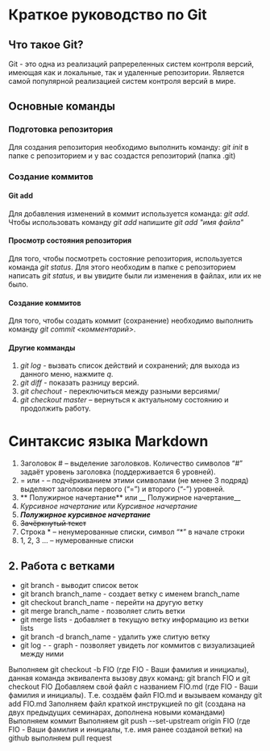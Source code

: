 # Краткое руководство по Git

## Что такое Git?
Git - это одна из реализаций рапререленных систем контроля версий, имеющая как и локальные, так и удаленные репозитории. Является самой популярной реализацией систем контроля версий в мире. 

## Основные команды

### Подготовка репозитория
Для создания репозитория необходимо выполнить команду: *git init* в папке с репозиторием и у вас создастся репозиторий (папка .git)
### Создание коммитов

#### Git add
Для добавления изменений в коммит используется команда: *git add*. Чтобы использовать команду *git add* напишите *git add "имя файла"*

#### Просмотр состояния репозитория
Для того, чтобы посмотреть состояние репозитория, используется команда *git status*. Для этого необходим в папке с репозиторием написать *git status*, и вы увидите были ли изменения в файлах, или их не было.

#### Создание коммитов
Для того, чтобы создать коммит (сохранение) необходимо выполнить команду *git commit <комментарий>*.

#### Другие комманды
1. *git log* - вызвать список действий и сохранений; для выхода из данного меню, нажмите *q*.
2. *git diff* - показать разницу версий.
3. *git chechout* - переключиться между разными версиями/
4. *git checkout master* – вернуться к актуальному состоянию и продолжить работу.

# Синтаксис языка Markdown
1. Заголовок # – выделение заголовков. Количество символов “#” задаёт уровень заголовка (поддерживается 6 уровней).
2. = или - – подчёркиванием этими символами (не менее 3 подряд) выделяют заголовки первого (“=”) и второго (“-”) уровней.
3. ** Полужирное начертание** или __ Полужирное начертание__
4. *Курсивное начертание* или _Курсивное начертание_
5. ***Полужирное курсивное начертание***
6. ~~Зачёркнутый текст~~
7. Строка * – ненумерованные списки, символ “*” в начале строки
8. 1, 2, 3 … – нумерованные списки
## 2. Работа с ветками
* git branch - выводит список веток
* git branch branch_name - создает ветку с именем branch_name
* git checkout branch_name - перейти на другую ветку
* git merge branch_name - позволяет слить ветки
* git merge lists - добавляет в текущую ветку информацию из ветки lists
* git branch -d branch_name - удалить уже слитую ветку
* git log - - graph - позволяет увидеть лог коммитов с визуализацией между ними


Выполняем git checkout -b FIO (где FIO - Ваши фамилия и инициалы), данная команда эквивалента вызову двух команд: git branch FIO и git checkout FIO
Добавляем свой файл с названием FIO.md (где FIO - Ваши фамилия и инициалы). Т.е. создаём файл FIO.md и вызываем команду git add FIO.md
Заполняем файл краткой инструкцией по git (создана на двух предыдущих семинарах, дополнена новыми командами)
Выполняем коммит
Выполняем git push --set-upstream origin FIO (где FIO - Ваши фамилия и инициалы, т.е. имя ранее созданой ветки)
на github выполняем pull request
